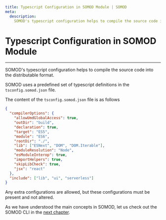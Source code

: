 ```YAML
title: Typescript Configuration in SOMOD Module | SOMOD
meta:
  description:
    SOMOD's typescript configuration helps to compile the source code into the distributable format.
```

# Typescript Configuration in SOMOD Module

---

SOMOD's typescript configuration helps to compile the source code into the distributable format.

SOMOD uses a predefined set of typescript definitions in the `tsconfig.somod.json` file.

The content of the `tsconfig.somod.json` file is as follows

```json
{
  "compilerOptions": {
    "allowUmdGlobalAccess": true,
    "outDir": "build",
    "declaration": true,
    "target": "ES5",
    "module": "ES6",
    "rootDir": "./",
    "lib": ["ESNext", "DOM", "DOM.Iterable"],
    "moduleResolution": "Node",
    "esModuleInterop": true,
    "importHelpers": true,
    "skipLibCheck": true,
    "jsx": "react"
  },
  "include": ["lib", "ui", "serverless"]
}
```

Any extra configurations are allowed, but these configurations must be present and not altered.

As we have understood the main concepts in SOMOD, let us check out the SOMOD CLI in the [next chapter](/reference/cli).
